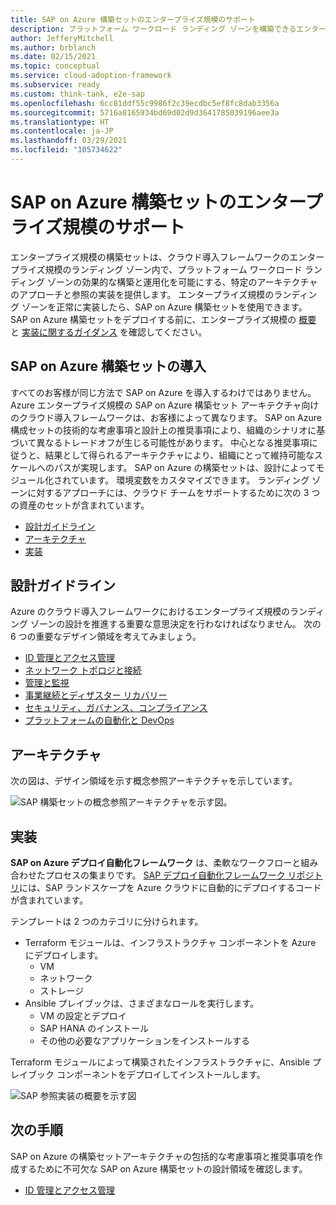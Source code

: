 ```yaml
---
title: SAP on Azure 構築セットのエンタープライズ規模のサポート
description: プラットフォーム ワークロード ランディング ゾーンを構築できるエンタープライズ規模の構築セットについて説明します。
author: JefferyMitchell
ms.author: brblanch
ms.date: 02/15/2021
ms.topic: conceptual
ms.service: cloud-adoption-framework
ms.subservice: ready
ms.custom: think-tank, e2e-sap
ms.openlocfilehash: 6cc81ddf55c9986f2c39ecdbc5ef8fc8dab3356a
ms.sourcegitcommit: 5716a8165934bd69d02d9d3641785039196aee3a
ms.translationtype: HT
ms.contentlocale: ja-JP
ms.lasthandoff: 03/29/2021
ms.locfileid: "105734622"
---
```

# <a name="enterprise-scale-support-for-sap-on-azure-construction-set"></a>SAP on Azure 構築セットのエンタープライズ規模のサポート

エンタープライズ規模の構築セットは、クラウド導入フレームワークのエンタープライズ規模のランディング ゾーン内で、プラットフォーム ワークロード ランディング ゾーンの効果的な構築と運用化を可能にする、特定のアーキテクチャのアプローチと参照の実装を提供します。 エンタープライズ規模のランディング ゾーンを正常に実装したら、SAP on Azure 構築セットを使用できます。 SAP on Azure 構築セットをデプロイする前に、エンタープライズ規模の [概要](../../ready/enterprise-scale/index.md) と [実装に関するガイダンス](../../ready/enterprise-scale/implementation.md) を確認してください。

## <a name="adopting-the-sap-on-azure-construction-set"></a>SAP on Azure 構築セットの導入

すべてのお客様が同じ方法で SAP on Azure を導入するわけではありません。 Azure エンタープライズ規模の SAP on Azure 構築セット アーキテクチャ向けのクラウド導入フレームワークは、お客様によって異なります。 SAP on Azure 構成セットの技術的な考慮事項と設計上の推奨事項により、組織のシナリオに基づいて異なるトレードオフが生じる可能性があります。 中心となる推奨事項に従うと、結果として得られるアーキテクチャにより、組織にとって維持可能なスケールへのパスが実現します。 SAP on Azure の構築セットは、設計によってモジュール化されています。 環境変数をカスタマイズできます。 ランディング ゾーンに対するアプローチには、クラウド チームをサポートするために次の 3 つの資産のセットが含まれています。

- [設計ガイドライン](#design-guidelines)
- [アーキテクチャ](#architecture)
- [実装](#implementation)

## <a name="design-guidelines"></a>設計ガイドライン

Azure のクラウド導入フレームワークにおけるエンタープライズ規模のランディング ゾーンの設計を推進する重要な意思決定を行わなければなりません。 次の 6 つの重要なデザイン領域を考えてみましょう。

- [ID 管理とアクセス管理](./eslz-identity-and-access-management.md)
- [ネットワーク トポロジと接続](./eslz-network-topology-and-connectivity.md)
- [管理と監視](./eslz-management-and-monitoring.md)
- [事業継続とディザスター リカバリー](./eslz-business-continuity-and-disaster-recovery.md)
- [セキュリティ、ガバナンス、コンプライアンス](./eslz-security-governance-and-compliance.md)
- [プラットフォームの自動化と DevOps](./eslz-platform-automation-and-devops.md)

## <a name="architecture"></a>アーキテクチャ

次の図は、デザイン領域を示す概念参照アーキテクチャを示しています。

![SAP 構築セットの概念参照アーキテクチャを示す図。](./media/overview-architecture.png)

## <a name="implementation"></a>実装

**SAP on Azure デプロイ自動化フレームワーク** は、柔軟なワークフローと組み合わせたプロセスの集まりです。 [SAP デプロイ自動化フレームワーク リポジトリ](https://github.com/Azure/sap-hana)には、SAP ランドスケープを Azure クラウドに自動的にデプロイするコードが含まれています。

テンプレートは 2 つのカテゴリに分けられます。

- Terraform モジュールは、インフラストラクチャ コンポーネントを Azure にデプロイします。
  - VM
  - ネットワーク
  - ストレージ
- Ansible プレイブックは、さまざまなロールを実行します。
  - VM の設定とデプロイ
  - SAP HANA のインストール
  - その他の必要なアプリケーションをインストールする

Terraform モジュールによって構築されたインフラストラクチャに、Ansible プレイブック コンポーネントをデプロイしてインストールします。

![SAP 参照実装の概要を示す図](./media/overview-automation.png)

## <a name="next-steps"></a>次の手順

SAP on Azure の構築セットアーキテクチャの包括的な考慮事項と推奨事項を作成するために不可欠な SAP on Azure 構築セットの設計領域を確認します。

- [ID 管理とアクセス管理](./eslz-identity-and-access-management.md)
